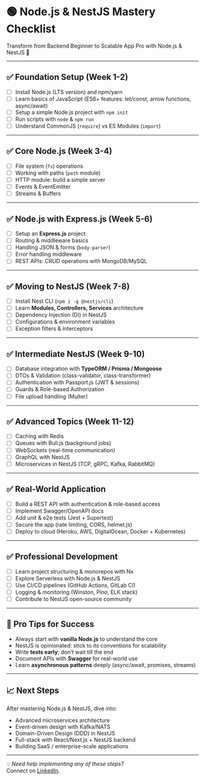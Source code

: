 # 🟢 Node.js & NestJS Mastery Checklist

Transform from Backend Beginner to Scalable App Pro with Node.js & NestJS 🚀  

---

## ✅ Foundation Setup (Week 1-2)
- [ ] Install Node.js (LTS version) and npm/yarn  
- [ ] Learn basics of JavaScript (ES6+ features: let/const, arrow functions, async/await)  
- [ ] Setup a simple Node.js project with `npm init`  
- [ ] Run scripts with `node` & `npm run`  
- [ ] Understand CommonJS (`require`) vs ES Modules (`import`)  

---

## ✅ Core Node.js (Week 3-4)
- [ ] File system (`fs`) operations  
- [ ] Working with paths (`path` module)  
- [ ] HTTP module: build a simple server  
- [ ] Events & EventEmitter  
- [ ] Streams & Buffers  

---

## ✅ Node.js with Express.js (Week 5-6)
- [ ] Setup an **Express.js** project  
- [ ] Routing & middleware basics  
- [ ] Handling JSON & forms (`body-parser`)  
- [ ] Error handling middleware  
- [ ] REST APIs: CRUD operations with MongoDB/MySQL  

---

## ✅ Moving to NestJS (Week 7-8)
- [ ] Install Nest CLI (`npm i -g @nestjs/cli`)  
- [ ] Learn **Modules, Controllers, Services** architecture  
- [ ] Dependency Injection (DI) in NestJS  
- [ ] Configurations & environment variables  
- [ ] Exception filters & interceptors  

---

## ✅ Intermediate NestJS (Week 9-10)
- [ ] Database integration with **TypeORM / Prisma / Mongoose**  
- [ ] DTOs & Validation (class-validator, class-transformer)  
- [ ] Authentication with Passport.js (JWT & sessions)  
- [ ] Guards & Role-based Authorization  
- [ ] File upload handling (Multer)  

---

## ✅ Advanced Topics (Week 11-12)
- [ ] Caching with Redis  
- [ ] Queues with Bull.js (background jobs)  
- [ ] WebSockets (real-time communication)  
- [ ] GraphQL with NestJS  
- [ ] Microservices in NestJS (TCP, gRPC, Kafka, RabbitMQ)  

---

## ✅ Real-World Application
- [ ] Build a REST API with authentication & role-based access  
- [ ] Implement Swagger/OpenAPI docs  
- [ ] Add unit & e2e tests (Jest + Supertest)  
- [ ] Secure the app (rate limiting, CORS, helmet.js)  
- [ ] Deploy to cloud (Heroku, AWS, DigitalOcean, Docker + Kubernetes)  

---

## ✅ Professional Development
- [ ] Learn project structuring & monorepos with Nx  
- [ ] Explore Serverless with Node.js & NestJS  
- [ ] Use CI/CD pipelines (GitHub Actions, GitLab CI)  
- [ ] Logging & monitoring (Winston, Pino, ELK stack)  
- [ ] Contribute to NestJS open-source community  

---

## 🎯 Pro Tips for Success
- Always start with **vanilla Node.js** to understand the core  
- NestJS is opinionated: stick to its conventions for scalability  
- Write **tests early**; don’t wait till the end  
- Document APIs with **Swagger** for real-world use  
- Learn **asynchronous patterns** deeply (async/await, promises, streams)  

---

## 📈 Next Steps
After mastering Node.js & NestJS, dive into:  
- Advanced microservices architecture  
- Event-driven design with Kafka/NATS  
- Domain-Driven Design (DDD) in NestJS  
- Full-stack with React/Next.js + NestJS backend  
- Building SaaS / enterprise-scale applications  

---

💡 *Need help implementing any of these steps?*  
Connect on [LinkedIn](https://www.linkedin.com/in/vishnu-choudhary/). 

